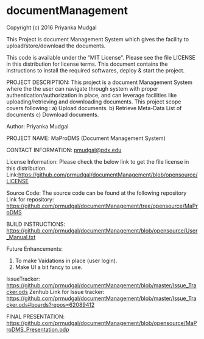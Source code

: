 # documentManagement


Copyright (c) 2016 Priyanka Mudgal

This Project is document Management System which gives the facility to upload/store/download the documents.

This code is available under the "MIT License". Please see the file LICENSE in this distribution for license terms.
This document contains the instructions to install the required softwares, deploy & start  the project.



PROJECT DESCRIPTION: This project is a document Management System where the the user can navigate through system with proper authentication/authorization in place, and can leverage facilities like uploading/retrieving and downloading documents. 
This project scope covers following  :
a) Upload documents.
b) Retrieve Meta-Data List of documents
c) Download documents.

Author: Priyanka Mudgal

PROJECT NAME: MaProDMS (Document Management System)

CONTACT INFORMATION: pmudgal@pdx.edu

License Information: Please check the below link to get the file license in this distribution. Link:https://github.com/prmudgal/documentManagement/blob/opensource/LICENSE

Source Code: The source code can be found at the following repository Link for repository: https://github.com/prmudgal/documentManagement/tree/opensource/MaProDMS

BUILD INSTRUCTIONS:
https://github.com/prmudgal/documentManagement/blob/opensource/User_Manual.txt



Future Enhancements:
1) To make Vaidations in place (user login).
2) Make UI a bit fancy to use.

IssueTracker: https://github.com/prmudgal/documentManagement/blob/master/Issue_Tracker.ods
Zenhub Link for Issue tracker: https://github.com/prmudgal/documentManagement/blob/master/Issue_Tracker.ods#boards?repos=62089412

FINAL PRESENTATION: https://github.com/prmudgal/documentManagement/blob/opensource/MaProDMS_Presentation.odp
